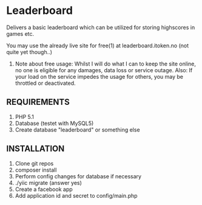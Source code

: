 Leaderboard
===========
Delivers a basic leaderboard which can be utilized for storing highscores in games etc.

You may use the already live site for free(1) at leaderboard.itoken.no (not quite yet though..)

1) Note about free usage:
Whilst I will do what I can to keep the site online, no one is eligible for any damages, data loss or service outage.
Also: If your load on the service impedes the usage for others, you may be throttled or deactivated.

REQUIREMENTS
------------
1. PHP 5.1
2. Database (testet with MySQL5)
3. Create database "leaderboard" or something else

INSTALLATION
------------
1. Clone git repos
2. composer install
3. Perform config changes for database if necessary
4. ./yiic migrate (answer yes)
5. Create a facebook app
6. Add application id and secret to config/main.php